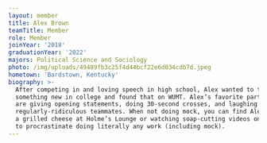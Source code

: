```yaml
---
layout: member
title: Alex Brown
teamTitle: Member
role: Member
joinYear: '2018'
graduationYear: '2022'
majors: Political Science and Sociology
photo: /img/uploads/49489fb3c25f4d44bcf22e6d034cdb7d.jpeg
hometown: 'Bardstown, Kentucky'
biography: >-
  After competing in and loving speech in high school, Alex wanted to try
  something new in college and found that on WUMT. Alex’s favorite parts of mock
  are giving opening statements, doing 30-second crosses, and laughing with his
  regularly-ridiculous teammates. When not doing mock, you can find Alex getting
  a grilled cheese at Holme’s Lounge or watching soap-cutting videos on Snapchat
  to procrastinate doing literally any work (including mock).
---
```


